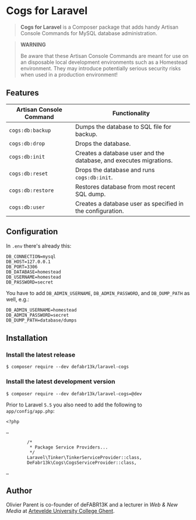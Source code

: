 Cogs for Laravel
================

> **Cogs for Laravel** is a Composer package that adds handy Artisan Console Commands for MySQL database administration.

> **WARNING**
>
> Be aware that these Artisan Console Commands are meant for use on an disposable local development environments such as a Homestead environment. They may introduce potentially serious security risks when used in a production environment!

Features
--------

Artisan Console Command | Functionality
------------------------|--------------
`cogs:db:backup`        | Dumps the database to SQL file for backup.
`cogs:db:drop`          | Drops the database.
`cogs:db:init`          | Creates a database user and the database, and executes migrations.
`cogs:db:reset`         | Drops the database and runs `cogs:db:init`.
`cogs:db:restore`       | Restores database from most recent SQL dump.
`cogs:db:user`          | Creates a database user as specified in the configuration.

Configuration
-------------

In `.env` there's already this:

```
DB_CONNECTION=mysql
DB_HOST=127.0.0.1
DB_PORT=3306
DB_DATABASE=homestead
DB_USERNAME=homestead
DB_PASSWORD=secret
```

You have to add `DB_ADMIN_USERNAME`, `DB_ADMIN_PASSWORD`, and `DB_DUMP_PATH` as well, e.g.:

```
DB_ADMIN_USERNAME=homestead
DB_ADMIN_PASSWORD=secret
DB_DUMP_PATH=database/dumps
```

Installation
------------

### Install the latest release

```
$ composer require --dev defabr13k/laravel-cogs
```

### Install the latest development version

```
$ composer require --dev defabr13k/laravel-cogs=@dev
```

Prior to Laravel `5.5` you also need to add the following to `app/config/app.php`:

```
<?php

…

        /*
         * Package Service Providers...
         */
        Laravel\Tinker\TinkerServiceProvider::class,
        DeFabr13k\Cogs\CogsServiceProvider::class,

…
```

Author
------

Olivier Parent is co-founder of deFABR13K and a lecturer in *Web & New Media* at [Artevelde University College Ghent](https://www.arteveldeuniverisitycollege.be).